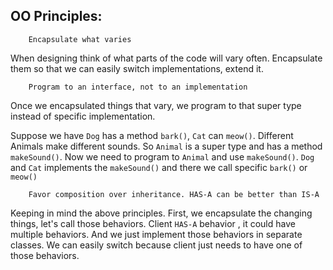 ## OO Principles:

        Encapsulate what varies

When designing think of what parts of the code will vary often. Encapsulate them so that we can easily switch implementations, extend it. 

        Program to an interface, not to an implementation

Once we encapsulated things that vary, we program to that super type instead of specific implementation. 

Suppose we have `Dog` has a method `bark()`, `Cat` can `meow()`. Different Animals make different sounds. So `Animal` is a super type and has a method `makeSound()`. Now we need to program to `Animal` and use `makeSound()`. `Dog` and `Cat` implements the `makeSound()` and there we call specific `bark()` or `meow()`

        Favor composition over inheritance. HAS-A can be better than IS-A

Keeping in mind the above principles. First, we encapsulate the changing things, let's call those behaviors. Client `HAS-A` behavior , it could have multiple behaviors. And we just implement those behaviors in separate classes. We can easily switch because client just needs to have one of those behaviors.